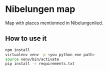 # Nibelungen map

Map with places mentionned in Nibelungenlied.

## How to use it

```bash
npm install
virtualenv venv -p <you python exe path>
source venv/bin/activate
pip install -r requirements.txt
```